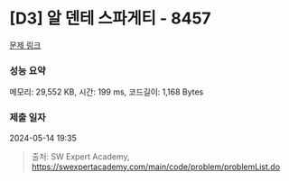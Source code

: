 # [D3] 알 덴테 스파게티 - 8457 

[문제 링크](https://swexpertacademy.com/main/code/problem/problemDetail.do?contestProbId=AWzal4EKksEDFAVU) 

### 성능 요약

메모리: 29,552 KB, 시간: 199 ms, 코드길이: 1,168 Bytes

### 제출 일자

2024-05-14 19:35



> 출처: SW Expert Academy, https://swexpertacademy.com/main/code/problem/problemList.do